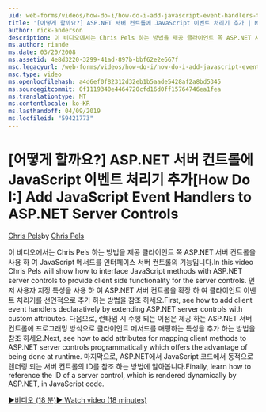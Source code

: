 ```yaml
---
uid: web-forms/videos/how-do-i/how-do-i-add-javascript-event-handlers-to-aspnet-server-controls
title: '[어떻게 할까요?] ASP.NET 서버 컨트롤에 JavaScript 이벤트 처리기 추가 | Microsoft Docs'
author: rick-anderson
description: 이 비디오에서는 Chris Pels 하는 방법을 제공 클라이언트 쪽 ASP.NET 서버 컨트롤을 사용 하 여 JavaScript 메서드를 인터페이스 server contr. 기능...
ms.author: riande
ms.date: 03/20/2008
ms.assetid: 4e8d3220-3299-41ad-897b-bbf62e2e667f
msc.legacyurl: /web-forms/videos/how-do-i/how-do-i-add-javascript-event-handlers-to-aspnet-server-controls
msc.type: video
ms.openlocfilehash: a4d6ef0f82312d32eb1b5aade5428af2a8bd5345
ms.sourcegitcommit: 0f1119340e4464720cfd16d0ff15764746ea1fea
ms.translationtype: MT
ms.contentlocale: ko-KR
ms.lasthandoff: 04/09/2019
ms.locfileid: "59421773"
---
```

# <a name="how-do-i-add-javascript-event-handlers-to-aspnet-server-controls"></a><span data-ttu-id="1a824-103">[어떻게 할까요?] ASP.NET 서버 컨트롤에 JavaScript 이벤트 처리기 추가</span><span class="sxs-lookup"><span data-stu-id="1a824-103">[How Do I:] Add JavaScript Event Handlers to ASP.NET Server Controls</span></span>

<span data-ttu-id="1a824-104">[Chris Pels](https://twitter.com/chrispels)</span><span class="sxs-lookup"><span data-stu-id="1a824-104">by [Chris Pels](https://twitter.com/chrispels)</span></span>

<span data-ttu-id="1a824-105">이 비디오에서는 Chris Pels 하는 방법을 제공 클라이언트 쪽 ASP.NET 서버 컨트롤을 사용 하 여 JavaScript 메서드를 인터페이스 서버 컨트롤의 기능입니다.</span><span class="sxs-lookup"><span data-stu-id="1a824-105">In this video Chris Pels will show how to interface JavaScript methods with ASP.NET server controls to provide client side functionality for the server controls.</span></span> <span data-ttu-id="1a824-106">먼저 사용자 지정 특성을 사용 하 여 ASP.NET 서버 컨트롤을 확장 하 여 클라이언트 이벤트 처리기를 선언적으로 추가 하는 방법을 참조 하세요.</span><span class="sxs-lookup"><span data-stu-id="1a824-106">First, see how to add client event handlers declaratively by extending ASP.NET server controls with custom attributes.</span></span> <span data-ttu-id="1a824-107">다음으로, 런타임 시 수행 되는 이점은 제공 하는 ASP.NET 서버 컨트롤에 프로그래밍 방식으로 클라이언트 메서드를 매핑하는 특성을 추가 하는 방법을 참조 하세요.</span><span class="sxs-lookup"><span data-stu-id="1a824-107">Next, see how to add attributes for mapping client methods to ASP.NET server controls programmatically which offers the advantage of being done at runtime.</span></span> <span data-ttu-id="1a824-108">마지막으로, ASP.NET에서 JavaScript 코드에서 동적으로 렌더링 되는 서버 컨트롤의 ID를 참조 하는 방법에 알아봅니다.</span><span class="sxs-lookup"><span data-stu-id="1a824-108">Finally, learn how to reference the ID of a server control, which is rendered dynamically by ASP.NET, in JavaScript code.</span></span>

[<span data-ttu-id="1a824-109">&#9654;비디오 (18 분)</span><span class="sxs-lookup"><span data-stu-id="1a824-109">&#9654; Watch video (18 minutes)</span></span>](https://channel9.msdn.com/Blogs/ASP-NET-Site-Videos/how-do-i-add-javascript-event-handlers-to-aspnet-server-controls)
